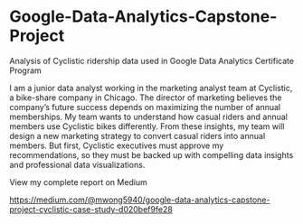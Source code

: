 # Google-Data-Analytics-Capstone-Project
Analysis of Cyclistic ridership data used in Google Data Analytics Certificate Program

I am a junior data analyst working in the marketing analyst team at Cyclistic, a bike-share company in Chicago. The director of marketing believes the company’s future success depends on maximizing the number of annual memberships. My team wants to understand how casual riders and annual members use Cyclistic bikes differently. From these insights, my team will design a new marketing strategy to convert casual riders into annual members. But first, Cyclistic executives must approve my recommendations, so they must be backed up with compelling data insights and professional data visualizations.

View my complete report on Medium 

https://medium.com/@mwong5940/google-data-analytics-capstone-project-cyclistic-case-study-d020bef9fe28
